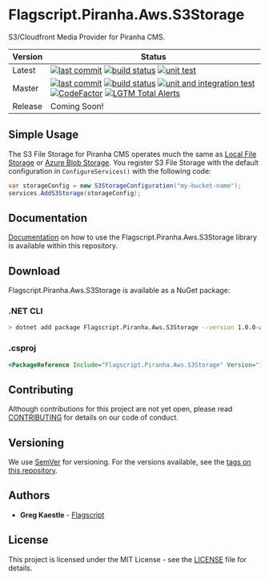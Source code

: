 # Flagscript.Piranha.Aws.S3Storage

S3/Cloudfront Media Provider for Piranha CMS.

Version | Status
--- | ---
Latest | [![last commit](https://img.shields.io/github/last-commit/flagscript/Flagscript.Piranha.Aws.S3Storage.svg?logo=github)](https://github.com/flagscript/Flagscript.Piranha.Aws.S3Storage) [![build status](https://img.shields.io/appveyor/ci/GregKaestle/flagscript-piranha-aws-s3storage.svg?logo=appveyor)](https://ci.appveyor.com/project/GregKaestle/flagscript-piranha-aws-s3storage) [![unit test](https://img.shields.io/appveyor/tests/GregKaestle/flagscript-piranha-aws-s3storage.svg?label=unit%20tests&logo=appveyor)](https://ci.appveyor.com/project/GregKaestle/flagscript-piranha-aws-s3storage)
Master | [![last commit](https://img.shields.io/github/last-commit/flagscript/Flagscript.Piranha.Aws.S3Storage/master.svg?logo=github)](https://github.com/flagscript/Flagscript.Piranha.Aws.S3Storage) [![build status](https://img.shields.io/appveyor/ci/GregKaestle/flagscript-piranha-aws-s3storage/master.svg?logo=appveyor)](https://ci.appveyor.com/project/GregKaestle/flagscript-piranha-aws-s3storage) [![unit and integration test](https://img.shields.io/appveyor/tests/GregKaestle/flagscript-piranha-aws-s3storage/master.svg?label=unit/integration%20tests&logo=appveyor)](https://ci.appveyor.com/project/GregKaestle/flagscript-piranha-aws-s3storage) [![CodeFactor](https://www.codefactor.io/repository/github/flagscript/flagscript.piranha.aws.s3storage/badge)](https://www.codefactor.io/repository/github/flagscript/flagscript.piranha.aws.s3storage) [![LGTM Total Alerts](https://img.shields.io/lgtm/alerts/g/flagscript/Flagscript.Piranha.Aws.S3Storage.svg?logo=lgtm&logoWidth=18)](https://lgtm.com/projects/g/flagscript/Flagscript.Piranha.Aws.S3Storage/alerts/)
Release | Coming Soon!

## Simple Usage

The S3 File Storage for Piranha CMS operates much the same as [Local File Storage](http://piranhacms.org/docs/components/media-storage/local-file-storage) or [Azure Blob Storage](http://piranhacms.org/docs/components/media-storage/azure-blob-storage). You register S3 File Storage with the default configuration in `ConfigureServices()` with the following code:

```csharp
var storageConfig = new S3StorageConfiguration("my-bucket-name");
services.AddS3Storage(storageConfig);
```

## Documentation

[Documentation](./documentation/DOCUMENTATION.md) on how to use the Flagscript.Piranha.Aws.S3Storage library is available within this repository. 

## Download

Flagscript.Piranha.Aws.S3Storage is available as a NuGet package:

### .NET CLI

```bash
> dotnet add package Flagscript.Piranha.Aws.S3Storage --version 1.0.0-alpha.1
```

###  .csproj

```xml
<PackageReference Include="Flagscript.Piranha.Aws.S3Storage" Version="1.0.0-alpha.1" />
```

## Contributing

Although contributions for this project are not yet open, please read 
[CONTRIBUTING](https://github.com/flagscript/Flagscript.Piranha.Aws.S3Storage/blob/master/CONTRIBUTING.md) 
for details on our code of conduct.

## Versioning

We use [SemVer](http://semver.org/) for versioning. For the versions available, see 
the [tags on this repository](https://github.com/flagscript/Flagscript.Piranha.Aws.S3Storage/releases). 

## Authors

* **Greg Kaestle** - [Flagscript](https://flagscript.net)

## License

This project is licensed under the MIT License - see the [LICENSE](https://github.com/flagscript/Flagscript.Piranha.Aws.S3Storage/blob/master/LICENSE.md) file for details.

